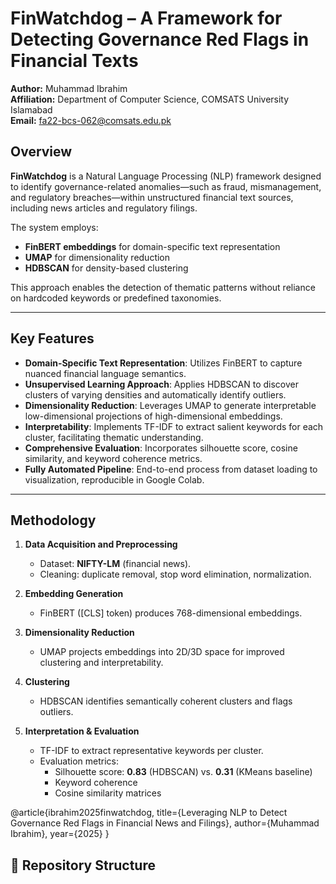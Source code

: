 # FinWatchdog – A Framework for Detecting Governance Red Flags in Financial Texts  

**Author:** Muhammad Ibrahim  
**Affiliation:** Department of Computer Science, COMSATS University Islamabad  
**Email:** fa22-bcs-062@comsats.edu.pk  

## Overview  
**FinWatchdog** is a Natural Language Processing (NLP) framework designed to identify governance-related anomalies—such as fraud, mismanagement, and regulatory breaches—within unstructured financial text sources, including news articles and regulatory filings.  

The system employs:  
- **FinBERT embeddings** for domain-specific text representation  
- **UMAP** for dimensionality reduction  
- **HDBSCAN** for density-based clustering  

This approach enables the detection of thematic patterns without reliance on hardcoded keywords or predefined taxonomies.  

---

## Key Features  
- **Domain-Specific Text Representation**: Utilizes FinBERT to capture nuanced financial language semantics.  
- **Unsupervised Learning Approach**: Applies HDBSCAN to discover clusters of varying densities and automatically identify outliers.  
- **Dimensionality Reduction**: Leverages UMAP to generate interpretable low-dimensional projections of high-dimensional embeddings.  
- **Interpretability**: Implements TF-IDF to extract salient keywords for each cluster, facilitating thematic understanding.  
- **Comprehensive Evaluation**: Incorporates silhouette score, cosine similarity, and keyword coherence metrics.  
- **Fully Automated Pipeline**: End-to-end process from dataset loading to visualization, reproducible in Google Colab.  

---

## Methodology  
1. **Data Acquisition and Preprocessing**  
   - Dataset: **NIFTY-LM** (financial news).  
   - Cleaning: duplicate removal, stop word elimination, normalization.  

2. **Embedding Generation**  
   - FinBERT ([CLS] token) produces 768-dimensional embeddings.  

3. **Dimensionality Reduction**  
   - UMAP projects embeddings into 2D/3D space for improved clustering and interpretability.  

4. **Clustering**  
   - HDBSCAN identifies semantically coherent clusters and flags outliers.  

5. **Interpretation & Evaluation**  
   - TF-IDF to extract representative keywords per cluster.  
   - Evaluation metrics:  
     - Silhouette score: **0.83** (HDBSCAN) vs. **0.31** (KMeans baseline)  
     - Keyword coherence  
     - Cosine similarity matrices  

@article{ibrahim2025finwatchdog,
  title={Leveraging NLP to Detect Governance Red Flags in Financial News and Filings},
  author={Muhammad Ibrahim},
  year={2025}
}


## 📂 Repository Structure  
